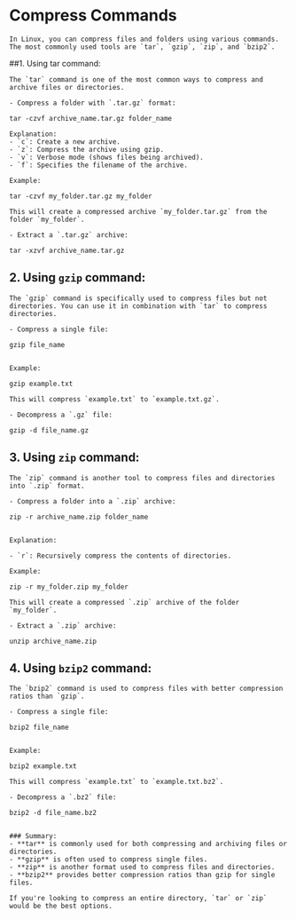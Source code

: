 # Compress Commands

	In Linux, you can compress files and folders using various commands. The most commonly used tools are `tar`, `gzip`, `zip`, and `bzip2`.

##1. Using tar command:

	The `tar` command is one of the most common ways to compress and archive files or directories.

	- Compress a folder with `.tar.gz` format:
	
	tar -czvf archive_name.tar.gz folder_name
	
	Explanation:
	- `c`: Create a new archive.
	- `z`: Compress the archive using gzip.
	- `v`: Verbose mode (shows files being archived).
	- `f`: Specifies the filename of the archive.

	Example:
	
	tar -czvf my_folder.tar.gz my_folder
	
	This will create a compressed archive `my_folder.tar.gz` from the folder `my_folder`.

	- Extract a `.tar.gz` archive:
	
	tar -xzvf archive_name.tar.gz
	

## 2. Using `gzip` command:

	The `gzip` command is specifically used to compress files but not directories. You can use it in combination with `tar` to compress directories.

	- Compress a single file:

	gzip file_name
	

	Example:
	
	gzip example.txt
	
	This will compress `example.txt` to `example.txt.gz`.

	- Decompress a `.gz` file:
	
	gzip -d file_name.gz
	

## 3. Using `zip` command:

	The `zip` command is another tool to compress files and directories into `.zip` format.

	- Compress a folder into a `.zip` archive:
	
	zip -r archive_name.zip folder_name
	

	Explanation:
	
	- `r`: Recursively compress the contents of directories.

	Example:
	
	zip -r my_folder.zip my_folder
	
	This will create a compressed `.zip` archive of the folder `my_folder`.

	- Extract a `.zip` archive:
	
	unzip archive_name.zip
	

## 4. Using `bzip2` command:

	The `bzip2` command is used to compress files with better compression ratios than `gzip`.

	- Compress a single file:
	
	bzip2 file_name
	

	Example:
	
	bzip2 example.txt
	
	This will compress `example.txt` to `example.txt.bz2`.

	- Decompress a `.bz2` file:
	
	bzip2 -d file_name.bz2
	

	### Summary:
	- **tar** is commonly used for both compressing and archiving files or directories.
	- **gzip** is often used to compress single files.
	- **zip** is another format used to compress files and directories.
	- **bzip2** provides better compression ratios than gzip for single files.

	If you're looking to compress an entire directory, `tar` or `zip` would be the best options.